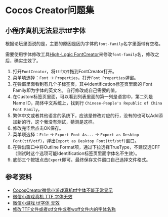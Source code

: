 # Cocos Creator问题集

## 小程序真机无法显示ttf字体

根据论坛里面说的是，主要的原因是因为字体的`font-family`名字里面带有空格。

需要使用字体修改工具[High-Logic FontCreator](https://www.high-logic.com/font-editor/fontcreator)来修改`font-family`名，修改之后，确实生效了。

1. 打开`FontCreator`，将`ttf文件`拖到FontCreator打开。
2. 菜单项选择：`Font` -> `Properties`，打开`Font Properties`弹窗。
3. 在弹窗里面看到有几个子标签页，其中Identification标签页里面的 Font Family即为字体的英文名，自行修改成自己需要的值。
4. 在Custom标签页里面，可以看到列表里面的第一列是语言ID，第二列是Name ID，简体中文系统上，找到行 `Chinese-People's Republic of China  Font Family`，
5. 繁体中文或者其他语言的系统下，应该是修改对应的行，没有的也可以Add添加新的行，这个我没有测试，猜测是这样。
6. 修改完毕后点击OK保存。
7. 菜单项选择：`File` -> `Export Font As...` -> `Export as Desktop Font(ttf/otf)`，弹出`Export as Desktop Font(ttf/otf)`窗口。
8. 在弹出窗口中将Outline Format项，通过下拉选择TrueType，不建议选CFF（测试时这个选项可能Identification标签页里面字体名不生效）。
9. 底部三个按钮点击`Export`即可。最终保存文件窗口自己选择文件格式。

## 参考资料

- [CocosCreator微信小游戏真机ttf字体不能正常显示](https://blog.asroads.com/post/339e6f6c.html)
- [微信小游戏真机 TTF 字体无效](https://forum.cocos.org/t/topic/145453)
- [微信小游戏 ttf字体 无效](https://forum.cocos.org/t/topic/148371)
- [修改TTF文件或者otf文件或者woff文件内的字体名称](https://cloud.tencent.com/developer/article/1758463)
